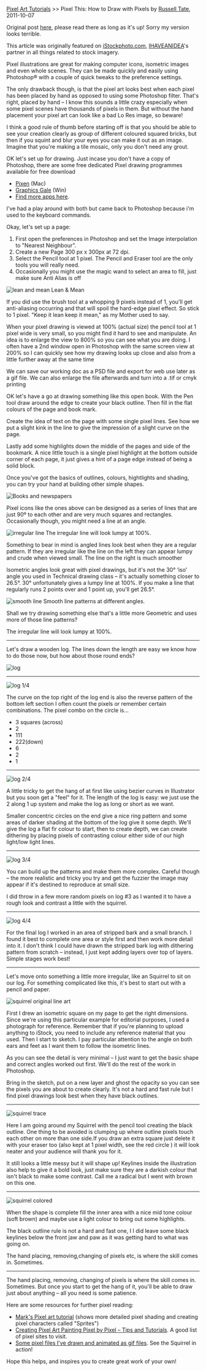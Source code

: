 [Pixel Art Tutorials](tutorials.md) >> Pixel This: How to Draw with Pixels
by [Russell Tate](http://www.istockphoto.com/portfolio/RUSSELLTATEdotCOM), 2011-10-07

Original post [here](http://ihaveanidea.org/articles/2011/10/07/pixel-this-how-to-draw-with-pixels/), please read there as long as it's up! Sorry my version looks terrible.

This article was originally featured on [iStockphoto.com](http://http://www.istockphoto.com/), [IHAVEANIDEA](http://ihaveanidea.org/)'s partner in all things related to stock imagery.

Pixel illustrations are great for making computer icons, isometric images and even whole scenes. They can be made quickly and easily using Photoshop® with a couple of quick tweaks to the preference settings.

The only drawback though, is that the pixel art looks best when each pixel has been placed by hand as opposed to using some Photoshop filter. That's right, placed by hand – I know this sounds a little crazy especially when some pixel scenes have thousands of pixels in them. But without the hand placement your pixel art can look like a bad Lo Res image, so beware!

I think a good rule of thumb before starting off is that you should be able to see your creation clearly as group of different coloured squared bricks, but then if you squint and blur your eyes you can make it out as an image. Imagine that you're making a tile mosaic, only you don't need any grout.

OK let's set up for drawing. Just incase you don't have a copy of Photoshop, there are some free dedicated Pixel drawing programmes available for free download

- [Pixen](https://github.com/philippec/pixen/) (Mac)
- [Graphics Gale](http://www.humanbalance.net/gale/us/) (Win)
- [Find more apps here](http://graphicssoft.about.com/od/pixelbased/Pixel_Based_Image_Editing_Illustration_Software.htm).

I've had a play around with both but came back to Photoshop because i'm used to the keyboard commands.

Okay, let's set up a page:

1. First open the preferences in Photoshop and set the Image interpolation to "Nearest Neighbour".
2. Create a new Page 300 px x 300px at 72 dpi.
3. Select the Pencil tool at 1 pixel. The Pencil and Eraser tool are the only tools you will really need.
4. Occasionally you might use the magic wand to select an area to fill, just make sure Anti Alias is off

![lean and mean][]
Lean & Mean

If you did use the brush tool at a whopping 9 pixels instead of 1, you'll get anti-aliasing occurring and that will spoil the hard-edge pixel effect. So stick to 1 pixel. "Keep it lean keep it mean," as my Mother used to say.

When your pixel drawing is viewed at 100% (actual size) the pencil tool at 1 pixel wide is very small, so you might find it hard to see and manipulate. An idea is to enlarge the view to 800% so you can see what you are doing. I often have a 2nd window open in Photoshop with the same screen view at 200% so I can quickly see how my drawing looks up close and also from a little further away at the same time

We can save our working doc as a PSD file and export for web use later as a gif file. We can also enlarge the file afterwards and turn into a .tif or cmyk printing

OK let's have a go at drawing something like this open book. With the Pen tool draw around the edge to create your black outline. Then fill in the flat colours of the page and book mark.

Create the idea of text on the page with some single pixel lines. See how we put a slight kink in the line to give the impression of a slight curve on the page.

Lastly add some highlights down the middle of the pages and side of the bookmark. A nice little touch is a single pixel highlight at the bottom outside corner of each page, it just gives a hint of a page edge instead of being a solid block.

Once you've got the basics of outlines, colours, hightlights and shading, you can try your hand at building other simple shapes.

![Books and newspapers][dead trees]

Pixel icons like the ones above can be designed as a series of lines that are just 90º to each other and are very much squares and rectangles. Occasionally though, you might need a line at an angle.

![irregular line][]
The irregular line will look lumpy at 100%.

Something to bear in mind is angled lines look best when they are a regular pattern. If they are irregular like the line on the left they can appear lumpy and crude when viewed small. The line on the right is much smoother

Isometric angles look great with pixel drawings, but it's not the 30° ‘iso' angle you used in Technical drawing class – it's actually something closer to 26.5°. 30° unfortunately gives a lumpy line at 100%. If you make a line that regularly runs 2 points over and 1 point up, you'll get 26.5°.

![smooth line][]
Smooth line patterns at different angles.

Shall we try drawing something else that's a little more Geometric and uses more of those line patterns?

The irregular line will look lumpy at 100%.

---

Let's draw a wooden log. The lines down the length are easy we know how to do those now, but how about those round ends?

![log][]

---

![log 1/4][]

The curve on the top right of the log end is also the reverse pattern of the bottom left section I often count the pixels or remember certain combinations. The pixel combo on the circle is...

- 3 squares (across)
- 2
- 111
- 222(down)
- 6
- 2
- 1

---

![log 2/4][]
 
A little tricky to get the hang of at first like using bezier curves in Illustrator but you soon get a "feel" for it. The length of the log is easy: we just use the 2 along 1 up system and make the log as long or short as we want.

Smaller concentric circles on the end give a nice ring pattern and some areas of darker shading at the bottom of the log give it some depth. We'll give the log a flat fir colour to start, then to create depth, we can create dithering by placing pixels of contrasting colour either side of our high light/low light lines.

---

![log 3/4][]

You can build up the patterns and make them more complex. Careful though – the more realistic and tricky you try and get the fuzzier the image may appear if it's destined to reproduce at small size.

I did throw in a few more random pixels on log #3 as I wanted it to have a rough look and contrast a little with the squirrel.

---

![log 4/4][]

For the final log I worked in an area of stripped bark and a small branch. I found it best to complete one area or style first and then work more detail into it. I don't think I could have drawn the stripped bark log with dithering pattern from scratch – instead, I just kept adding layers over top of layers. Simple stages work best!

---

Let's move onto something a little more irregular, like an Squirrel to sit on our log. For something complicated like this, it's best to start out with a pencil and paper.

![squirrel original line art][]

First I drew an isometric square on my page to get the right dimensions. Since we're using this particular example for editorial purposes, I used a photograph for reference. Remember that if you're planning to upload anything to iStock, you need to include any reference material that you used. Then I start to sketch. I pay particular attention to the angle on both ears and feet as I want them to follow the isometric lines.

As you can see the detail is very minimal – I just want to get the basic shape and correct angles worked out first. We'll do the rest of the work in Photoshop.

Bring in the sketch, put on a new layer and ghost the opacity so you can see the pixels you are about to create clearly. It's not a hard and fast rule but I find pixel drawings look best when they have black outlines.

---

![squirrel trace][]

Here I am going around my Squirrel with the pencil tool creating the black outline. One thing to be avoided is clumping up where outline pixels touch each other on more than one side.If you draw an extra square just delete it with your eraser too (also kept at 1 pixel width, see the red circle ) it will look neater and your audience will thank you for it.

It still looks a little messy but it will shape up! Keylines inside the illustration also help to give it a bold look, just make sure they are a darkish colour that isn't black to make some contrast. Call me a radical but I went with brown on this one.

---

![squirrel colored][]

When the shape is complete fill the inner area with a nice mid tone colour (soft brown) and maybe use a light colour to bring out some highlights.

The black outline rule is not a hard and fast one, I I did leave some black keylines below the front jaw and paw as it was getting hard to what was going on.

The hand placing, removing,changing of pixels etc, is where the skill comes in. Sometimes.

---

The hand placing, removing, changing of pixels is where the skill comes in. Sometimes. But once you start to get the hang of it, you'll be able to draw just about anything – all you need is some patience.

Here are some resources for further pixel reading:

- [Mark's Pixel art tutorial][marks tutorial] (shows more detailed pixel shading and creating pixel characters called "Sprites")
- [Creating Pixel Art Painting Pixel by Pixel – Tips and Tutorials][tips and tutorials]. A good list of pixel sites to visit.
- [Some pixel files I've drawn and animated as gif files][more]. See the Squirrel in action!

Hope this helps, and inspires you to create great work of your own!

[pixel this]: /pixelart/images/pixelthis1.jpg
[lean and mean]: /pixelart/images/pixelthis2.jpg
[dead trees]: /pixelart/images/pixelthis3.jpg
[irregular line]: /pixelart/images/pixelthis4.jpg
[smooth line]: /pixelart/images/pixelthis5.jpg
[log]: /pixelart/images/pixelthis6.jpg
[log 1/4]: /pixelart/images/pixelthis7.jpg
[log 2/4]: /pixelart/images/pixelthis8.jpg
[log 3/4]: /pixelart/images/pixelthis9.jpg
[log 4/4]: /pixelart/images/pixelthis10.jpg
[squirrel original line art]: /pixelart/images/pixelthis11.jpg
[squirrel trace]: /pixelart/images/pixelthis12.jpg
[squirrel colored]: /pixelart/images/pixelthis13.jpg

[original]: http://ihaveanidea.org/articles/2011/10/07/pixel-this-how-to-draw-with-pixels/
    "Pixel This: How to Draw with Pixels"
[marks tutorial]: /pixelart/mark.md
[tips and tutorials]: http://graphicssoft.about.com/od/pixelart/Creating_Pixel_Art_Painting_Pixel_by_Pixel_Tips_and_Tutorials.htm
[more]: http://web.mac.com/russell.tate/iWeb/CustomDecals/Toxic_River.html
